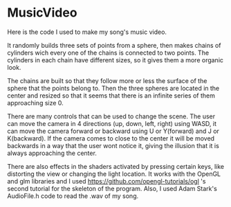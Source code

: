 # MusicVideo
Here is the code I used to make my song's music video.

It randomly builds three sets of points from a sphere, then makes chains of cylinders wich every one of the chains is connected to two points. The cylinders in each chain have different sizes, so it gives them a more organic look.

The chains are built so that they follow more or less the surface of the sphere that the points belong to. Then the three spheres are located in the center and resized so that it seems that there is an infinite series of them approaching size 0.

There are many controls that can be used to change the scene. The user can move the camera in 4 directions (up, down, left, right) using WASD, it can move the camera forward or backward using U or Y(forward) and J or K(backward). 
If the camera comes to close to the center it will be moved backwards in a way that the user wont notice it, giving the illusion that it is always approaching the center. 

There are also effects in the shaders activated by pressing certain keys, like distorting the view or changing the light location. It works with the OpenGL and glm libraries and I used https://github.com/opengl-tutorials/ogl 's second tutorial for the skeleton of the program. Also, I used Adam Stark's AudioFile.h code to read the .wav of my song.
